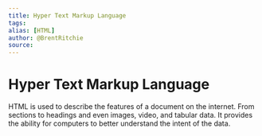 ```yaml
---
title: Hyper Text Markup Language
tags: 
alias: [HTML]
author: @BrentRitchie
source: 
---
```

# Hyper Text Markup Language

HTML is used to describe the features of a document on the internet. From sections to headings and even images, video, and tabular data. It provides the ability for computers to better understand the intent of the data.